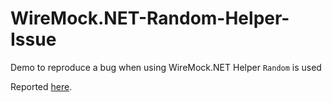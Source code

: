 # WireMock.NET-Random-Helper-Issue
Demo to reproduce a bug when using WireMock.NET Helper `Random` is used

Reported [here](https://github.com/WireMock-Net/WireMock.Net/issues/XXXX).
